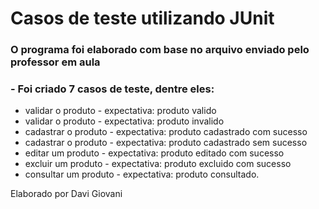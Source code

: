 # Casos de teste utilizando JUnit
###  O programa foi elaborado com base no arquivo enviado pelo professor em aula
###  - Foi criado 7 casos de teste, dentre eles:
- validar o produto - expectativa: produto valido
- validar o produto - expectativa: produto invalido
- cadastrar o produto - expectativa: produto cadastrado com sucesso
- cadastrar o produto - expectativa: produto cadastrado sem sucesso
- editar um produto - expectativa: produto editado com sucesso
- excluir um produto - expectativa: produto excluido com sucesso
- consultar um produto - expectativa: produto consultado.

Elaborado por Davi Giovani
